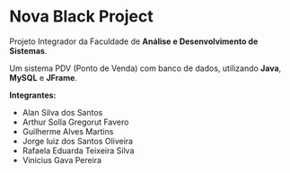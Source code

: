 # Nova Black Project
Projeto Integrador da Faculdade de <strong>Análise e Desenvolvimento de Sistemas</strong>.

Um sistema PDV (Ponto de Venda) com banco de dados, utilizando <strong>Java</strong>, <strong>MySQL</strong> e <strong>JFrame</strong>.

<p>
<strong>Integrantes: </strong> <br>
    <ul>
        <li>Alan Silva dos Santos</li>
        <li>Arthur Solla Gregorut Favero</li>
        <li>Guilherme Alves Martins</li>
        <li>Jorge luiz dos Santos Oliveira</li>
        <li>Rafaela Eduarda Teixeira Silva</li>
        <li>Vinicius Gava Pereira</li>
    </ul>

</p>
